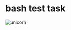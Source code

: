 # bash test task
![unicorn](https://img.freepik.com/premium-vector/unicorn-with-rainbow-vector-illustration_116089-438.jpg?w=740)
